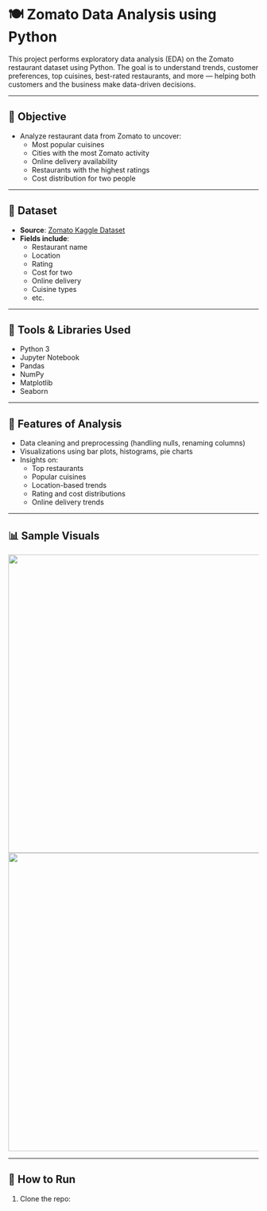 
# 🍽️ Zomato Data Analysis using Python

This project performs exploratory data analysis (EDA) on the Zomato restaurant dataset using Python. The goal is to understand trends, customer preferences, top cuisines, best-rated restaurants, and more — helping both customers and the business make data-driven decisions.

---

## 📌 Objective

- Analyze restaurant data from Zomato to uncover:
  - Most popular cuisines
  - Cities with the most Zomato activity
  - Online delivery availability
  - Restaurants with the highest ratings
  - Cost distribution for two people

---

## 📂 Dataset

- **Source**: [Zomato Kaggle Dataset](https://www.kaggle.com/datasets/himanshupoddar/zomato-bangalore-restaurants)
- **Fields include**: 
  - Restaurant name
  - Location
  - Rating
  - Cost for two
  - Online delivery
  - Cuisine types
  - etc.

---

## 🧰 Tools & Libraries Used

- Python 3
- Jupyter Notebook
- Pandas
- NumPy
- Matplotlib
- Seaborn

---

## 🧪 Features of Analysis

- Data cleaning and preprocessing (handling nulls, renaming columns)
- Visualizations using bar plots, histograms, pie charts
- Insights on:
  - Top restaurants
  - Popular cuisines
  - Location-based trends
  - Rating and cost distributions
  - Online delivery trends

---

## 📊 Sample Visuals

<img src="screenshots/top_cuisines.png" width="600"/>
<img src="screenshots/ratings_distribution.png" width="600"/>

---
## 🚀 How to Run

1. Clone the repo:

